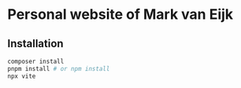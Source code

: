 # Personal website of Mark van Eijk

## Installation

```bash
composer install
pnpm install # or npm install
npx vite
```
